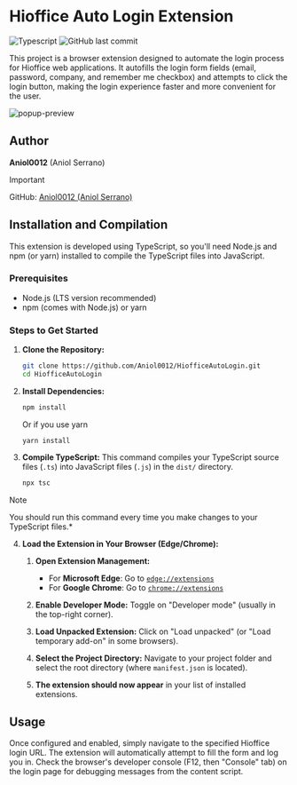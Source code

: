 # Hioffice Auto Login Extension

![Typescript](https://img.shields.io/badge/TypeScript-3178C6?style=plastic&for-the-badge&logo=typescript&logoColor=white)
![GitHub last commit](https://img.shields.io/github/last-commit/Aniol0012/HiofficeAutoLogin?style=plastic&color=lightgreen)

This project is a browser extension designed to automate the login process for Hioffice web applications.
It autofills the login form fields (email, password, company, and remember me checkbox) and attempts to click the login
button, making the login experience faster and more convenient for the user.

![popup-preview](https://github.com/user-attachments/assets/95337105-1117-4aa8-a129-ad03f7ddefe7)


## Author

**Aniol0012** (Aniol Serrano)
> [!IMPORTANT]
> GitHub: [Aniol0012 (Aniol Serrano)](https://github.com/Aniol0012)

## Installation and Compilation

This extension is developed using TypeScript, so you'll need Node.js and npm (or yarn) installed to compile the
TypeScript files into JavaScript.

### Prerequisites

* Node.js (LTS version recommended)
* npm (comes with Node.js) or yarn

### Steps to Get Started

1. **Clone the Repository:**

   ```bash
   git clone https://github.com/Aniol0012/HiofficeAutoLogin.git
   cd HiofficeAutoLogin
   ```

2. **Install Dependencies:**

   ```bash
   npm install
   ```
   Or if you use yarn
   ```
   yarn install
   ```

3. **Compile TypeScript:**
   This command compiles your TypeScript source files (`.ts`) into JavaScript files (`.js`) in the `dist/` directory.

   ```bash
   npx tsc
   ```

> [!NOTE] 
> You should run this command every time you make changes to your TypeScript files.*

4. **Load the Extension in Your Browser (Edge/Chrome):**

    1. **Open Extension Management:**

        * For **Microsoft Edge**: Go to [`edge://extensions`](edge://extensions)
        * For **Google Chrome**: Go to [`chrome://extensions`](chrome://extensions)

    1. **Enable Developer Mode:** Toggle on "Developer mode" (usually in the top-right corner).

    1. **Load Unpacked Extension:** Click on "Load unpacked" (or "Load temporary add-on" in some browsers).

    1. **Select the Project Directory:** Navigate to your project folder and select the root directory (where
       `manifest.json` is located).

    1. **The extension should now appear** in your list of installed extensions.

## Usage

Once configured and enabled, simply navigate to the specified Hioffice login URL.
The extension will automatically attempt to fill the form and log you in.
Check the browser's developer console (F12, then "Console" tab) on the login page for debugging messages from the
content script.
